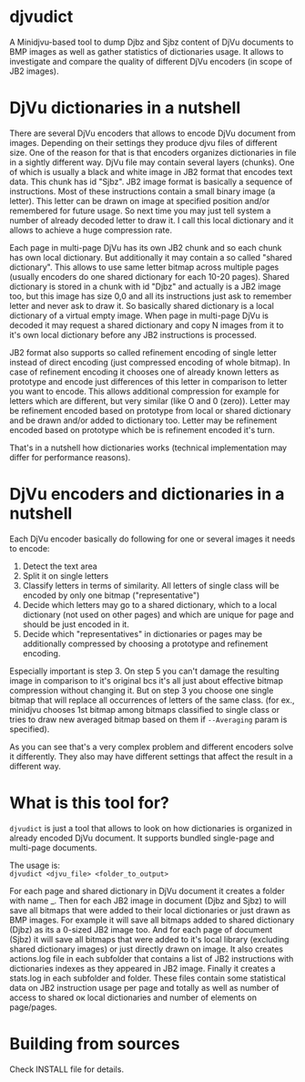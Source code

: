 # djvudict
A Minidjvu-based tool to dump Djbz and Sjbz content of DjVu documents to BMP images as well as gather statistics of dictionaries usage. It allows to investigate and compare the quality of different DjVu encoders (in scope of JB2 images).

# DjVu dictionaries in a nutshell
There are several DjVu encoders that allows to encode DjVu document from images. Depending on their settings they produce djvu files of different size. One of the reason for that is that encoders organizes dictionaries in file in a sightly different way.
DjVu file may contain several layers (chunks). One of which is usually a black and white image in JB2 format that encodes text data. This chunk has id "Sjbz". JB2 image format is basically a sequence of instructions. Most of these instructions contain a small binary image (a letter). This letter can be drawn on image at specified position and/or remembered for future usage. So next time you may just tell system a number of already decoded letter to draw it. I call this local dictionary and it allows to achieve a huge compression rate.

Each page in multi-page DjVu has its own JB2 chunk and so each chunk has own local dictionary. But additionally it may contain a so called "shared dictionary". This allows to use same letter bitmap across multiple pages (usually encoders do one shared dictionary for each 10-20 pages). Shared dictionary is stored in a chunk with id "Djbz" and actually is a JB2 image too, but this image has size 0,0 and all its instructions just ask to remember letter and never ask to draw it. So basically shared dictionary is a local dictionary of a virtual empty image. When page in multi-page DjVu is decoded it may request a shared dictionary and copy N images from it to it's own local dictionary before any JB2 instructions is processed.

JB2 format also supports so called refinement encoding of single letter instead of direct encoding (just compressed encoding of whole bitmap). In case of refinement encoding it chooses one of already known letters as prototype and encode just differences of this letter in comparison to letter you want to encode. This allows additional compression for example for letters which are different, but very similar (like O and 0 (zero)). Letter may be refinement encoded based on prototype from local or shared dictionary and be drawn and/or added to dictionary too. Letter may be refinement encoded based on prototype which be is refinement encoded it's turn.

That's in a nutshell how dictionaries works (technical implementation may differ for performance reasons).

# DjVu encoders and dictionaries in a nutshell

Each DjVu encoder basically do following for one or several images it needs to encode:
1. Detect the text area
2. Split it on single letters
3. Classify letters in terms of similarity. All letters of single class will be encoded by only one bitmap ("representative")
4. Decide which letters may go to a shared dictionary, which to a local dictionary (not used on other pages) and which are unique for page and should be just encoded in it.
5. Decide which "representatives" in dictionaries or pages may be additionally compressed by choosing a prototype and refinement encoding.

Especially important is step 3. On step 5 you can't damage the resulting image in comparison to it's original bcs it's all just about effective bitmap compression without changing it. But on step 3 you choose one single bitmap that will replace all occurrences of letters of the same class. (for ex., minidjvu chooses 1st bitmap among bitmaps classified to single class or tries to draw new averaged bitmap based on them if `--Averaging` param is specified).

As you can see that's a very complex problem and different encoders solve it differently. They also may have different settings that affect the result in a different way.

# What is this tool for?

`djvudict` is just a tool that allows to look on how dictionaries is organized in already encoded DjVu document. It supports bundled single-page and multi-page documents.

The usage is:  
`djvudict <djvu_file> <folder_to_output>`

For each page and shared dictionary in DjVu document it creates a folder with name <id>_<pagename>.
Then for each JB2 image in document (Djbz and Sjbz) to will save all bitmaps that were added to their local dictionaries or just drawn as BMP images. For example it will save all bitmaps added to shared dictionary (Djbz) as its a 0-sized JB2 image too. And for each page of document (Sjbz) it will save all bitmaps that were added to it's local library (excluding shared dictionary images) or just directly drawn on image.
It also creates actions.log file in each subfolder that contains a list of JB2 instructions with dictionaries indexes as they appeared in JB2 image.
Finally it creates a stats.log in each subfolder and folder. These files contain some statistical data on JB2 instruction usage per page and totally as well as number of access to shared oк local dictionaries and number of elements on page/pages.
  
# Building from sources

Check INSTALL file for details.
